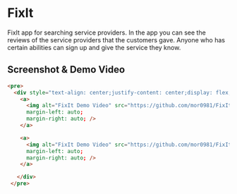 
# FixIt

FixIt app for searching service providers.
In the app you can see the reviews of the service providers that the customers gave.
Anyone who has certain abilities can sign up and give the service they know.


Screenshot & Demo Video
-----------------------
```html
<pre>
  <div style="text-align: center;justify-content: center;display: flex;flex-direction:column;">
    <a>
      <img alt="FixIt Demo Video" src="https://github.com/mor0981/FixIt/blob/master/logo.png" width="100" height="100" display: block;
      margin-left: auto;
      margin-right: auto; />
    </a>

    <a>
      <img alt="FixIt Demo Video" src="https://github.com/mor0981/FixIt/blob/master/fixit.png" width="450" height="537" display: block;
      margin-left: auto;
      margin-right: auto; />
    </a>

   </div>
 </pre>
